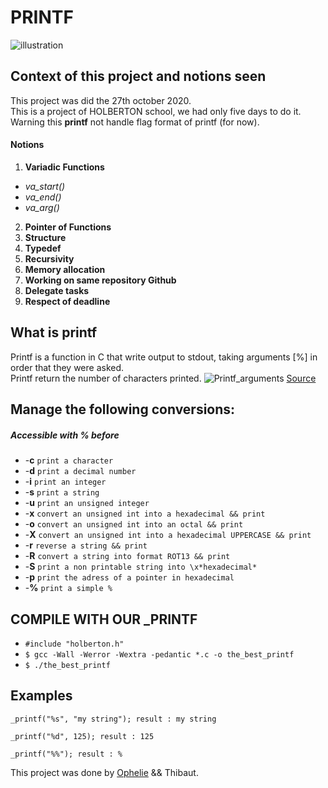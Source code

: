 # PRINTF
![illustration](https://i.pinimg.com/originals/b4/c2/63/b4c26302a83ea0f06a4f649c0c61ee52.jpg)
## Context of this project and notions seen
This project was did the 27th october 2020.
<br /> This is a project of HOLBERTON school, we had only five days to do it. 
<br /> Warning this **printf** not handle flag format of printf (for now).  
#### Notions 
 1. **Variadic Functions** 
  * *va_start()*
  * *va_end()*
  * *va_arg()*
 2. **Pointer of Functions**
 3. **Structure**
 4. **Typedef**
 5. **Recursivity**
 6. **Memory allocation**
 7. **Working on same repository Github**
 8. **Delegate tasks**
 9. **Respect of deadline**

## What is printf 
Printf is a function in C that write output to stdout, taking arguments [%] in order that they were asked.
<br /> Printf return the number of characters printed. 
![Printf_arguments](https://upload.wikimedia.org/wikipedia/commons/thumb/2/2c/Printf.svg/1280px-Printf.svg.png)
[Source](https://fr.wikipedia.org/wiki/Printf#/media/Fichier:Printf.svg)
## Manage the following conversions: 
 ##### Accessible with **%** before 
  - -**c** ```print a character``` 
  - -**d** ```print a decimal number```
  - -**i** ```print an integer``` 
  - -**s** ```print a string```
  - -**u** ```print an unsigned integer``` 
  - -**x** ```convert an unsigned int into a hexadecimal && print```
  - -**o** ```convert an unsigned int into an octal && print``` 
  - -**X** ```convert an unsigned int into a hexadecimal UPPERCASE && print```
  - -**r** ```reverse a string && print```
  - -**R** ```convert a string into format ROT13 && print```
  - -**S** ```print a non printable string into \x*hexadecimal*```
  - -**p** ```print the adress of a pointer in hexadecimal```
  - -**%** ```print a simple %```
 
## COMPILE WITH OUR  _PRINTF
* ``` #include "holberton.h" ```
* ``` $ gcc -Wall -Werror -Wextra -pedantic *.c -o the_best_printf ```
* ``` $ ./the_best_printf ```

## Examples 
```
_printf("%s", "my string"); result : my string
```
```
_printf("%d", 125); result : 125
```
```
_printf("%%"); result : %
```

  
  This project was done by [Ophelie](https://github.com/fourbet)  && Thibaut. 

